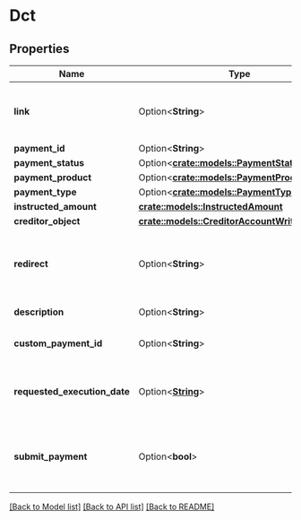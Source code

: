 # Dct

## Properties

Name | Type | Description | Notes
------------ | ------------- | ------------- | -------------
**link** | Option<**String**> | Link to initiate authorization with Institution | [optional][readonly][default to https://ob.nordigen.com/pis/start/0287b538-a4ee-46f4-8117-5d2c6b793ce3/{$INSTITUTION_ID}]
**payment_id** | Option<**String**> | Payment ID | [optional][readonly]
**payment_status** | Option<[**crate::models::PaymentStatusEnum**](PaymentStatusEnum.md)> |  | [optional][readonly]
**payment_product** | Option<[**crate::models::PaymentProductEnum**](PaymentProductEnum.md)> |  | [optional][default to Isct]
**payment_type** | Option<[**crate::models::PaymentTypeEnum**](PaymentTypeEnum.md)> |  | [optional][readonly]
**instructed_amount** | [**crate::models::InstructedAmount**](InstructedAmount.md) |  | 
**creditor_object** | [**crate::models::CreditorAccountWrite**](CreditorAccountWrite.md) |  | 
**redirect** | Option<**String**> | Redirect URL to your application after payment is done | 
**description** | Option<**String**> | Payment description | [optional][default to GOCARDLESS]
**custom_payment_id** | Option<**String**> | Payment Custom Payment ID | [optional]
**requested_execution_date** | Option<[**String**](string.md)> | Payment Execution date (for periodic payments) | [optional]
**submit_payment** | Option<**bool**> | Indicates whether payment should be submitted separately | [optional][default to false]

[[Back to Model list]](../README.md#documentation-for-models) [[Back to API list]](../README.md#documentation-for-api-endpoints) [[Back to README]](../README.md)


